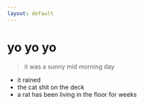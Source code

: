 ```yaml
---
layout: default
---
```


# yo yo yo

> it was a sunny mid morning day

* it rained
* the cat shit on the deck
* a rat has been living in the floor for weeks